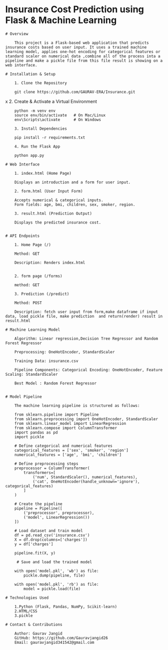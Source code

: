# Insurance Cost Prediction using Flask & Machine Learning
    # Overview

        This project is a Flask-based web application that predicts insurance costs based on user input. It uses a trained machine learning model, applies one-hot encoding for categorical features or standard scaler on numerical data ,combine all of the process inta a pipeline and make a pickle file from this file result is showing on a web interface.

    # Installation & Setup

        1. Clone the Repository

        git clone https://github.com/GAURAV-ERA/Insurance.git
x
        2. Create & Activate a Virtual Environment

        python -m venv env
        source env/bin/activate   # On Mac/Linux
        env\Scripts\activate      # On Windows

        3. Install Dependencies

        pip install -r requirements.txt

        4. Run the Flask App
        
        python app.py

    # Web Interface

        1. index.html (Home Page)

        Displays an introduction and a form for user input.

        2. form.html (User Input Form)

        Accepts numerical & categorical inputs.
        Form fields: age, bmi, children, sex, smoker, region.

        3. result.html (Prediction Output)

        Displays the predicted insurance cost.


    # API Endpoints

        1. Home Page (/)

        Method: GET

        Description: Renders index.html


        2. form page (/forms)

        method: GET

        3. Prediction (/predict)

        Method: POST

        Description: fetch user input from form,make dataframe if input data, load pickle file, make prediction  and return(render) result in result.html
    
    # Machine Learning Model

        Algorithm: Linear regression,Decision Tree Regressor and Random Forest Regressor

        Preprocessing: OneHotEncoder, StandardScaler

        Training Data: insurance.csv

        Pipeline Components: Categorical Encoding: OneHotEncoder, Feature Scaling: StandardScaler

        Best Model : Random Forest Regressor
        

    # Model Pipeline

        The machine learning pipeline is structured as follows:

        from sklearn.pipeline import Pipeline
        from sklearn.preprocessing import OneHotEncoder, StandardScaler
        from sklearn.linear_model import LinearRegression
        from sklearn.compose import ColumnTransformer
        import pandas as pd
        import pickle

        # Define categorical and numerical features
        categorical_features = ['sex', 'smoker', 'region']
        numerical_features = ['age', 'bmi', 'children']

        # Define preprocessing steps
        preprocessor = ColumnTransformer(
            transformers=[
                ('num', StandardScaler(), numerical_features),
                ('cat', OneHotEncoder(handle_unknown='ignore'), categorical_features)
            ]
        )

        # Create the pipeline
        pipeline = Pipeline([
            ('preprocessor', preprocessor),
            ('model', LinearRegression())
        ])

        # Load dataset and train model
        df = pd.read_csv('insurance.csv')
        X = df.drop(columns=['charges'])
        y = df['charges']

        pipeline.fit(X, y)

         # Save and load the trained model

        with open('model.pkl', 'wb') as file:
            pickle.dump(pipeline, file)

        with open('model.pkl', 'rb') as file:
            model = pickle.load(file)

    # Technologies Used

        1.Python (Flask, Pandas, NumPy, Scikit-learn)
        2.HTML/CSS 
        3.pickle

    # Contact & Contributions

        Author: Gaurav Jangid
        GitHub: https://github.com/Gauravjangid26
        Email: gauravjangid341542@gmail.com



